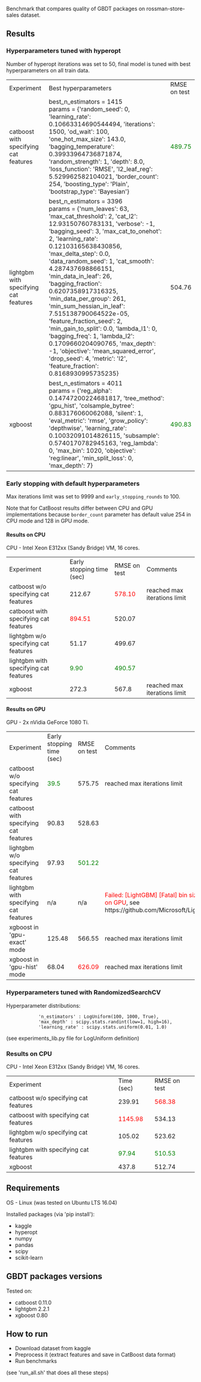 Benchmark that compares quality of GBDT packages on rossman-store-sales dataset.

## Results

### Hyperparameters tuned with hyperopt

Number of hyperopt iterations was set to 50, final model is tuned with best hyperparameters on all train data.

<table>
    <tr>
        <td>Experiment</td>
        <td>Best hyperparameters</td>
        <td>RMSE on test</td>
    </tr>
    <tr>
        <td>catboost with specifying cat features</td>
        <td>best_n_estimators = 1415<br>
params = {'random_seed': 0, 'learning_rate': 0.10663314690544494, 'iterations': 1500, 'od_wait': 100, 'one_hot_max_size': 143.0, 'bagging_temperature': 0.39933964736871874, 'random_strength': 1, 'depth': 8.0, 'loss_function': 'RMSE', 'l2_leaf_reg': 5.529962582104021, 'border_count': 254, 'boosting_type': 'Plain', 'bootstrap_type': 'Bayesian'}</td>
        <td><font color="green">489.75</font></td>
    </tr>
    <tr>
        <td>lightgbm with specifying cat features</td>
        <td>best_n_estimators = 3396<br>
params = {'num_leaves': 63, 'max_cat_threshold': 2, 'cat_l2': 12.93150760783131, 'verbose': -1, 'bagging_seed': 3, 'max_cat_to_onehot': 2, 'learning_rate': 0.12103165638430856, 'max_delta_step': 0.0, 'data_random_seed': 1, 'cat_smooth': 4.287437698866151, 'min_data_in_leaf': 26, 'bagging_fraction': 0.6207358917316325, 'min_data_per_group': 261, 'min_sum_hessian_in_leaf': 7.515138790064522e-05, 'feature_fraction_seed': 2, 'min_gain_to_split': 0.0, 'lambda_l1': 0, 'bagging_freq': 1, 'lambda_l2': 0.1709660204090765, 'max_depth': -1, 'objective': 'mean_squared_error', 'drop_seed': 4, 'metric': 'l2', 'feature_fraction': 0.8168930995735235}</td>
        <td>504.76</td>
    </tr>
    <tr>
        <td>xgboost</td>
        <td>best_n_estimators = 4011<br>
params = {'reg_alpha': 0.14747200224681817, 'tree_method': 'gpu_hist', 'colsample_bytree': 0.883176060062088, 'silent': 1, 'eval_metric': 'rmse', 'grow_policy': 'depthwise', 'learning_rate': 0.10032091014826115, 'subsample': 0.5740170782945163, 'reg_lambda': 0, 'max_bin': 1020, 'objective': 'reg:linear', 'min_split_loss': 0, 'max_depth': 7}</td>
        <td><font color="green">490.83</font></td>
    </tr>
</table>

### Early stopping with default hyperparameters

Max iterations limit was set to 9999 and `early_stopping_rounds` to 100.

Note that for CatBoost results differ between CPU and GPU implementations because ```border_count``` parameter has default value 254 in CPU mode and 128 in GPU mode.

#### Results on CPU

CPU - Intel Xeon E312xx (Sandy Bridge) VM, 16 cores.

<table>
    <tr>
        <td>Experiment</td>
        <td>Early stopping time (sec)</td>
        <td>RMSE on test</td>
        <td>Comments</td>
    </tr>
    <tr>
        <td>catboost w/o specifying cat features</td>
        <td>212.67</td>
        <td><font color="red">578.10</font></td>
        <td>reached max iterations limit</td>
    </tr>
    <tr>
        <td>catboost with specifying cat features</td>
        <td><font color="red">894.51</font></td>
        <td>520.07</td>
        <td/>
    </tr>
    <tr>
        <td>lightgbm w/o specifying cat features</td>
        <td>51.17</td>
        <td>499.67</td>
        <td/>
    </tr>
    <tr>
        <td>lightgbm with specifying cat features</td>
        <td><font color="green">9.90</font></td>
        <td><font color="green">490.57</font></td>
        <td/>
    </tr>
    <tr>
        <td>xgboost</td>
        <td>272.3</td>
        <td>567.8</td>
        <td>reached max iterations limit</td>
    </tr>
</table>

#### Results on GPU

GPU - 2x nVidia GeForce 1080 Ti.

<table>
    <tr>
        <td>Experiment</td>
        <td>Early stopping time (sec)</td>
        <td>RMSE on test</td>
        <td>Comments</td>
    </tr>
    <tr>
        <td>catboost w/o specifying cat features</td>
        <td><font color="green">39.5</font></td>
        <td>575.75</td>
        <td>reached max iterations limit</td>
    </tr>
    <tr>
        <td>catboost with specifying cat features</td>
        <td>90.83</td>
        <td>528.63</td>
        <td/>
    </tr>
    <tr>
        <td>lightgbm w/o specifying cat features</td>
        <td>97.93</td>
        <td><font color="green">501.22</font></td>
        <td/>
    </tr>
    <tr>
        <td>lightgbm with specifying cat features</td>
        <td>n/a</td>
        <td>n/a</td>
        <td><font color="red">Failed: [LightGBM] [Fatal] bin size 1093 cannot run on GPU</font>, see https://github.com/Microsoft/LightGBM/issues/1116</td>
    </tr>
    <tr>
        <td>xgboost in 'gpu-exact' mode</td>
        <td>125.48</td>
        <td>566.55</td>
        <td>reached max iterations limit</td>
    </tr>
    <tr>
        <td>xgboost in 'gpu-hist' mode</td>
        <td>68.04</td>
        <td><font color="red">626.09</font></td>
        <td>reached max iterations limit</td>
    </tr>
</table>


### Hyperparameters tuned with RandomizedSearchCV

Hyperparameter distributions:

```
            'n_estimators' : LogUniform(100, 1000, True),
            'max_depth' : scipy.stats.randint(low=1, high=16),
            'learning_rate' : scipy.stats.uniform(0.01, 1.0)
```

(see experiments_lib.py file for LogUniform definition)

<h3>Results on CPU</h3>

CPU - Intel Xeon E312xx (Sandy Bridge) VM, 16 cores.

<table>
    <tr>
        <td>Experiment</td>
        <td>Time (sec)</td>
        <td>RMSE on test</td>
    </tr>
    <tr>
        <td>catboost w/o specifying cat features</td>
        <td>239.91</td>
        <td><font color="red">568.38</font></td>
    </tr>
    <tr>
        <td>catboost with specifying cat features</td>
        <td><font color="red">1145.98</font></td>
        <td>534.13</td>
    </tr>
    <tr>
        <td>lightgbm w/o specifying cat features</td>
        <td>105.02</td>
        <td>523.62</td>
    </tr>
    <tr>
        <td>lightgbm with specifying cat features</td>
        <td><font color="green">97.94</font></td>
        <td><font color="green">510.53</font></td>
    </tr>
    <tr>
        <td>xgboost</td>
        <td>437.8</td>
        <td>512.74</td>
    </tr>
</table>

## Requirements

OS - Linux (was tested on Ubuntu LTS 16.04)

Installed packages (via 'pip install'):
- kaggle
- hyperopt
- numpy
- pandas
- scipy
- scikit-learn

## GBDT packages versions

Tested on:
- catboost 0.11.0
- lightgbm 2.2.1
- xgboost 0.80
   
## How to run

- Download dataset from kaggle
- Preprocess it (extract features and save in CatBoost data format)
- Run benchmarks

(see 'run_all.sh' that does all these steps)


